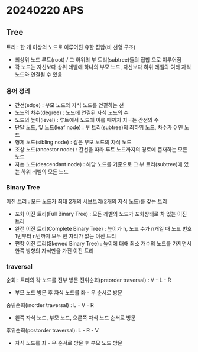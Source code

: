 # 20240220 APS

## Tree
트리 : 한 개 이상의 노드로 이루어진 유한 집합(비 선형 구조)
- 최상위 노드 루트(root) / 그 하위의 부 트리(subtree)들의 집합 으로 이루어짐
- 각 노드는 자신보다 상위 레벨에 하나의 부모 노드, 자신보다 하위 레벨의 여러 자식 노드와 연결될 수 있음

### 용어 정리
- 간선(edge) : 부모 노드와 자식 노드를 연결하는 선
- 노드의 차수(degree) : 노드에 연결된 자식 노드의 수
- 노드의 높이(level) : 루트에서 노드에 이를 때까지 지나는 간선의 수
- 단말 노드, 잎 노드(leaf node) : 부 트리(subtree)의 최하위 노드, 차수가 0 인 노드
- 형제 노드(sibling node) : 같은 부모 노드의 자식 노드
- 조상 노드(ancestor node) : 간선을 따라 루트 노드까지의 경로에 존재하는 모든 노드
- 자손 노드(descendant node) : 해당 노드를 기준으로 그 부 트리(subtree)에 있는 하위 레벨의 모든 노드


### Binary Tree
이진 트리 : 모든 노드가 최대 2개의 서브트리(2개의 자식 노드)를 갖는 트리
- 포화 이진 트리(Full Binary Tree) : 모든 레벨의 노드가 포화상태로 차 있는 이진 트리
- 완전 이진 트리(Complete Binary Tree) : 높이가 h, 노드 수가 n개일 때 노드 번호 1번부터 n번까지 모두 빈 자리가 없는 이진 트리
- 편향 이진 트리(Skewed Binary Tree) : 높이에 대해 최소 개수의 노드를 가지면서 한쪽 방향의 자식만을 가진 이진 트리

### traversal
순회 : 트리의 각 노드를 전부 방문
전위순회(preorder traversal) : V - L - R
- 부모 노드 방문 후 자식 노드를 좌 - 우 순서로 방문

중위순회(inorder traversal) : L - V - R
- 왼쪽 자식 노드, 부모 노드, 오른쪽 자식 노드 순서로 방문

후위순회(postorder traversal): L - R - V
- 자식 노드를 좌 - 우 순서로 방문 후 부모 노드 방문
